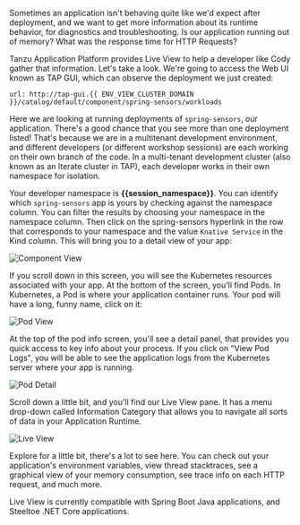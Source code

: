 Sometimes an application isn't behaving quite like we'd expect after deployment, and we want to get more information about its runtime behavior, for diagnostics and troubleshooting. Is our application running out of memory? What was the response time for HTTP Requests?

Tanzu Application Platform provides Live View to help a developer like Cody gather that information. Let's take a look. We're going to access the Web UI known as TAP GUI, which can observe the deployment we just created:

```dashboard:open-url
url: http://tap-gui.{{ ENV_VIEW_CLUSTER_DOMAIN }}/catalog/default/component/spring-sensors/workloads
```

Here we are looking at running deployments of `spring-sensors`, our application. There's a good chance that you see more than one deployment listed! That's because we are in a multitenant development environment, and different developers (or different workshop sessions) are each working on their own branch of the code. In a multi-tenant development cluster (also known as an Iterate cluster in TAP), each developer works in their own namespace for isolation.

Your developer namespace is **{{session_namespace}}**. You can identify which `spring-sensors` app is yours by checking against the namespace column. You can filter the results by choosing your namespace in the namespace column.  Then click on the spring-sensors hyperlink in the row that corresponds to your namespace and the value `Knative Service` in the Kind column. This will bring you to a detail view of your app:

![Component View](images/component-view.png)

If you scroll down in this screen, you will see the Kubernetes resources associated with your app. At the bottom of the screen, you'll find Pods. In Kubernetes, a Pod is where your application container runs. Your pod will have a long, funny name, click on it:

![Pod View](images/pod-view.png)

At the top of the pod info screen, you'll see a detail panel, that provides you quick access to key info about your process. If you click on "View Pod Logs", you will be able to see the application logs from the Kubernetes server where your app is running.

![Pod Detail](images/pod-detail.png)

Scroll down a little bit, and you'll find our Live View pane. It has a menu drop-down called Information Category that allows you to navigate all sorts of data in your Application Runtime.

![Live View](images/live-view.png)

Explore for a little bit, there's a lot to see here. You can check out your application's environment variables, view thread stacktraces, see a graphical view of your memory consumption, see trace info on each HTTP request, and much more.

Live View is currently compatible with Spring Boot Java applications, and Steeltoe .NET Core applications.
